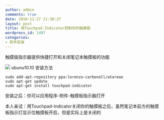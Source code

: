 ```yaml
---
author: admin
comments: true
date: 2010-11-27 21:30:27
layout: post
title: 用Touchpad-Indicator控制你的触摸板
wordpress_id: 1497
categories:
- 软件安装
---
```


触摸版指示器提供快捷打开和关闭笔记本触摸板的功能

![](http://lh6.ggpht.com/_1QSDkzYY2vc/TPDfgx4mqII/AAAAAAAACWc/DiZoMoGjdTg/touchpad-indicator.png)
    ubunu10.10 安装方法

    sudo add-apt-repository ppa:lorenzo-carbonell/atareao
    sudo apt-get update
    sudo apt-get install touchpad-indicator

安装之后：你可以应用程序-附件-触摸板指示器打开

本人亲试：用Touchpad-Indicator关闭你的触摸板之后，虽然笔记本前方的触摸板指示灯显示位触摸板开启，但是实际上是关闭的
